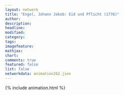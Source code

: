 ```yaml
---
layout: network
title: "Engel, Johann Jakob: Eid und Pflicht (1776)"
author:
description:
headline:
modified:
category:
tags:
imagefeature: 
mathjax: 
chart: 
comments: true
featured: false
list: false
networkdata: animation262.json
---
```

{% include animation.html %}
